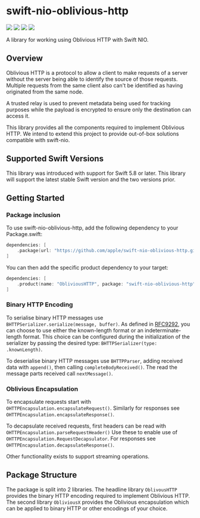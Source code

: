 # swift-nio-oblivious-http


[![](https://img.shields.io/badge/docc-read_documentation-blue)](https://swiftpackageindex.com/apple/swift-nio-oblivious-http/documentation)
[![](https://img.shields.io/github/v/release/apple/swift-nio-oblivious-http)](https://github.com/apple/swift-nio-oblivious-http/releases)
[![](https://img.shields.io/endpoint?url=https%3A%2F%2Fswiftpackageindex.com%2Fapi%2Fpackages%2Fapple%2Fswift-nio-oblivious-http%2Fbadge%3Ftype%3Dswift-versions)](https://swiftpackageindex.com/apple/swift-nio-oblivious-http)
[![](https://img.shields.io/endpoint?url=https%3A%2F%2Fswiftpackageindex.com%2Fapi%2Fpackages%2Fapple%2Fswift-nio-oblivious-http%2Fbadge%3Ftype%3Dplatforms)](https://swiftpackageindex.com/apple/swift-nio-oblivious-http)

A library for working using Oblivious HTTP with Swift NIO.

## Overview

Oblivious HTTP is a protocol to allow a client to make requests of a server without the 
server being able to identify the source of those requests.  Multiple requests from the 
same client also can't be identified as having originated from the same node.

A trusted relay is used to prevent metadata being used for tracking purposes while the 
payload is encrypted to ensure only the destination can access it.

This library provides all the components required to implement Oblivious HTTP.  We intend to extend
this project to provide out-of-box solutions compatible with swift-nio.

## Supported Swift Versions

This library was introduced with support for Swift 5.8 or later. This library will
support the latest stable Swift version and the two versions prior.

## Getting Started

### Package inclusion
To use swift-nio-oblivious-http, add the following dependency to your Package.swift:

```swift
dependencies: [
    .package(url: "https://github.com/apple/swift-nio-oblivious-http.git", .upToNextMinor(from: "0.2.1"))
]
```

You can then add the specific product dependency to your target:

```swift
dependencies: [
    .product(name: "ObliviousHTTP", package: "swift-nio-oblivious-http"),
]
```

### Binary HTTP Encoding

To serialise binary HTTP messages use `BHTTPSerializer.serialize(message, buffer)`.
As defined in [RFC9292](https://www.rfc-editor.org/rfc/rfc9292),  you can choose to use either the known-length format or an indeterminate-length format. This choice can be configured during the initialization of the serializer by passing the desired type: `BHTTPSerializer(type: .knownLength)`.

To deserialise binary HTTP messages use `BHTTPParser`, adding received data with `append()`, then calling `completeBodyReceived()`.  The read the message parts received call `nextMessage()`.

### Oblivious Encapsulation

To encapsulate requests start with `OHTTPEncapsulation.encapsulateRequest()`.  Similarly for responses see `OHTTPEncapsulation.encapsulateResponse()`.

To decapsulate received requests, first headers can be read with `OHTTPEncapsulation.parseRequestHeader()` Use these to enable use of `OHTTPEncapsulation.RequestDecapsulator`.  For responses see `OHTTPEncapsulation.decapsulateResponse()`.

Other functionality exists to support streaming operations.

## Package Structure

The package is split into 2 libraries.  The headline library `OblivousHTTP` provides the binary HTTP encoding
required to implement Oblivious HTTP.  The second library `ObliviousX` provides the Oblivious encapsulation
which can be applied to binary HTTP or other encodings of your choice.
